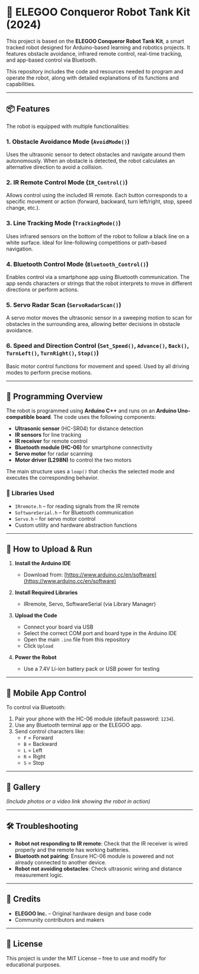 # 🤖 ELEGOO Conqueror Robot Tank Kit (2024)

This project is based on the **ELEGOO Conqueror Robot Tank Kit**, a smart tracked robot designed for Arduino-based learning and robotics projects. It features obstacle avoidance, infrared remote control, real-time tracking, and app-based control via Bluetooth.

This repository includes the code and resources needed to program and operate the robot, along with detailed explanations of its functions and capabilities.

---

## 📦 Features

The robot is equipped with multiple functionalities:

### 1. Obstacle Avoidance Mode (`AvoidMode()`)
Uses the ultrasonic sensor to detect obstacles and navigate around them autonomously. When an obstacle is detected, the robot calculates an alternative direction to avoid a collision.

### 2. IR Remote Control Mode (`IR_Control()`)
Allows control using the included IR remote. Each button corresponds to a specific movement or action (forward, backward, turn left/right, stop, speed change, etc.).

### 3. Line Tracking Mode (`TrackingMode()`)
Uses infrared sensors on the bottom of the robot to follow a black line on a white surface. Ideal for line-following competitions or path-based navigation.

### 4. Bluetooth Control Mode (`Bluetooth_Control()`)
Enables control via a smartphone app using Bluetooth communication. The app sends characters or strings that the robot interprets to move in different directions or perform actions.

### 5. Servo Radar Scan (`ServoRadarScan()`)
A servo motor moves the ultrasonic sensor in a sweeping motion to scan for obstacles in the surrounding area, allowing better decisions in obstacle avoidance.

### 6. Speed and Direction Control (`Set_Speed()`, `Advance()`, `Back()`, `TurnLeft()`, `TurnRight()`, `Stop()`)
Basic motor control functions for movement and speed. Used by all driving modes to perform precise motions.

---

## 🧠 Programming Overview

The robot is programmed using **Arduino C++** and runs on an **Arduino Uno-compatible board**. The code uses the following components:

- **Ultrasonic sensor** (HC-SR04) for distance detection
- **IR sensors** for line tracking
- **IR receiver** for remote control
- **Bluetooth module (HC-06)** for smartphone connectivity
- **Servo motor** for radar scanning
- **Motor driver (L298N)** to control the two motors

The main structure uses a `loop()` that checks the selected mode and executes the corresponding behavior.

### 🔧 Libraries Used

- `IRremote.h` – for reading signals from the IR remote
- `SoftwareSerial.h` – for Bluetooth communication
- `Servo.h` – for servo motor control
- Custom utility and hardware abstraction functions

---

## 🚀 How to Upload & Run

1. **Install the Arduino IDE**
   - Download from: [https://www.arduino.cc/en/software](https://www.arduino.cc/en/software)

2. **Install Required Libraries**
   - IRremote, Servo, SoftwareSerial (via Library Manager)

3. **Upload the Code**
   - Connect your board via USB
   - Select the correct COM port and board type in the Arduino IDE
   - Open the main `.ino` file from this repository
   - Click `Upload`

4. **Power the Robot**
   - Use a 7.4V Li-ion battery pack or USB power for testing

---

## 📱 Mobile App Control

To control via Bluetooth:

1. Pair your phone with the HC-06 module (default password: `1234`).
2. Use any Bluetooth terminal app or the ELEGOO app.
3. Send control characters like:
   - `F` = Forward
   - `B` = Backward
   - `L` = Left
   - `R` = Right
   - `S` = Stop

---

## 📸 Gallery

*(Include photos or a video link showing the robot in action)*

---

## 🛠️ Troubleshooting

- **Robot not responding to IR remote**: Check that the IR receiver is wired properly and the remote has working batteries.
- **Bluetooth not pairing**: Ensure HC-06 module is powered and not already connected to another device.
- **Robot not avoiding obstacles**: Check ultrasonic wiring and distance measurement logic.

---

## 🙌 Credits

- **ELEGOO Inc.** – Original hardware design and base code
- Community contributors and makers

---

## 📄 License

This project is under the MIT License – free to use and modify for educational purposes.

